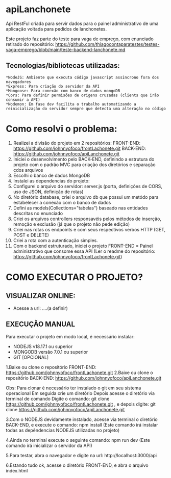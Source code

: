 # apiLanchonete
Api RestFul criada para servir dados para o painel administrativo de uma aplicação voltada para pedidos de lanchonetes.

Este projeto faz parte do teste para vaga de emprego, com enunciado retirado do repositório: https://github.com/thiagocontaparatestes/testes-vaga-emprego/blob/main/teste-backend-lanchonete.md

## Tecnologias/bibliotecas utilizadas:
    *NodeJS: Ambiente que executa código javascript assincrono fora dos navegadores
    *Express: Para criação do servidor da API
    *Mongoose: Para conexão com banco de dados mongoDB
    *Cors: Para definir permisões de origens cruzadas (clients que irão consumir a API)
    *Nodemon: Em fase dev facilita o trabalho automatizando a reinicialização do servidor sempre que detecta uma alteração no código 

# Como resolvi o problema:
1. Realizei a divisão do projeto em 2 repositórios:
   FRONT-END: https://github.com/johnnyofoco/frontLachonete.git
   BACK-END: https://github.com/johnnyofoco/apiLanchonete.git
2. Iniciei o desenvolvimento pelo BACK-END, definindo a estrutura do projeto com o padrão MVC para criação dos diretórios e separação cdos arquivos
3. Escolhi o banco de dados MongoDB 
4. Instalei as dependencias do projeto: 
5. Configurei o arquivo do servidor: server.js (porta, definições de CORS, uso de JSON, definição de rotas)
6. No diretório database, criei o arquivo db que possui um metódo para estabelecer a conexão com o banco de dados
7. Defini as models(Collections="tabelas") baseado nas entidades descritas no enunciado
8. Criei os arquivos controllers responsavéis pelos métodos de inserção, remoção e exclusão (já que o projeto não pede edição)
9. Criei nas rotas os endpoints e com seus respectivos verbos HTTP (GET, POST e DELETE)
10. Criei a rota com a autenticação simples. 
11. Com o backend estruturado, iniciei o projeto FRONT-END = Painel administrativo que consome essa API (Ler o readme do repositório: https://github.com/johnnyofoco/frontLachonete.git)


# COMO EXECUTAR O PROJETO?

## VISUALIZAR ONLINE:
 * Acesse a url: ....(a definir)

## EXECUÇÃO MANUAL
Para executar o projeto em modo local, é necessário instalar:
 * NODEJS v18.17.1 ou superior
 * MONGODB versão 7.0.1 ou superior
 * GIT [OPCIONAL]

1.Baixe ou clone o repositório FRONT-END: https://github.com/johnnyofoco/frontLachonete.git 
2.Baixe ou clone o repositório BACK-END: https://github.com/johnnyofoco/apiLanchonete.git

Obs: Para clonar é necessário ter instalado o git em seu sistema operacional
     Em seguida crie um diretório
     Depois acesse o diretório via terminal de comando
     Digite o comando: git clone https://github.com/johnnyofoco/frontLachonete.git , e depois digite: git clone https://github.com/johnnyofoco/apiLanchonete.git

3.Com o NODEJS devidamente instalado, acesse via terminal o diretório BACK-END, e execute o comando: npm install (Este comando irá instalar todas as depêndencias NODEJS utilizadas no projeto)

4.Ainda no terminal execute o seguinte comando: npm run dev  (Este comando irá inicializar o servidor da API)

5.Para testar, abra o navegador e digite na url: http://localhost:3000/api

6.Estando tudo ok, acesse o diretório FRONT-END, e abra o arquivo index.html
